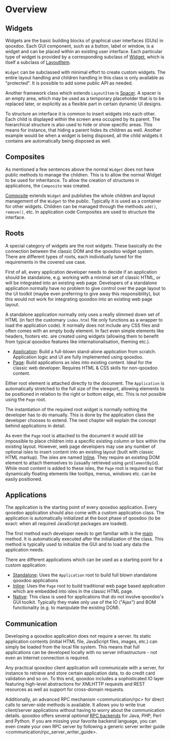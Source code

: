 # Overview

## Widgets

Widgets are the basic building blocks of graphical user interfaces (GUIs) in
qooxdoo. Each GUI component, such as a button, label or window, is a widget and
can be placed within an existing user interface. Each particular type of widget
is provided by a corresponding subclass of
[Widget](http://demo.qooxdoo.org/%{version}/apiviewer/#qx.ui.core.Widget), which
is itself a subclass of
[LayoutItem](http://demo.qooxdoo.org/%{version}/apiviewer/#qx.ui.core.LayoutItem).

`Widget` can be subclassed with minimal effort to create custom widgets. The
entire layout handling and children handling in this class is only available as
"protected". It is possible to add some public API as needed.

Another framework class which extends `LayoutItem` is
[Spacer](http://demo.qooxdoo.org/%{version}/apiviewer/#qx.ui.core.Spacer). A
spacer is an empty area, which may be used as a temporary placeholder that is to
be replaced later, or explicitly as a flexible part in certain dynamic UI
designs.

To structure an interface it is common to insert widgets into each other. Each
child is displayed within the screen area occupied by its parent. The
hierarchical structure is also used to hide or show specific areas. This means
for instance, that hiding a parent hides its children as well. Another example
would be when a widget is being disposed, all the child widgets it contains are
automatically being disposed as well.

## Composites

As mentioned a few sentences above the normal `Widget` does not have public
methods to manage the children. This is to allow the normal Widget to be used
for inheritance. To allow the creation of structures in applications, the
`Composite` was created.

[Composite](http://demo.qooxdoo.org/%{version}/apiviewer/#qx.ui.container.Composite)
extends `Widget` and publishes the whole children and layout management of the
`Widget` to the public. Typically it is used as a container for other widgets.
Children can be managed through the methods `add()`, `remove()`, etc. In
application code Composites are used to structure the interface.

## Roots

A special category of widgets are the root widgets. These basically do the
connection between the classic DOM and the qooxdoo widget system. There are
different types of roots, each individually tuned for the requirements in the
covered use case.

First of all, every application developer needs to decide if an application
should be standalone, e.g. working with a minimal set of classic HTML, or will
be integrated into an existing web page. Developers of a standalone application
normally have no problem to give control over the page layout to the UI toolkit
(maybe even preferring to give away this responsibility), but this would not
work for integrating qooxdoo into an existing web page layout.

A standalone application normally only uses a really slimmed down set of HTML
(in fact the customary `index.html` file only functions as a wrapper to load the
application code). It normally does not include any CSS files and often comes
with an empty body element. In fact even simple elements like headers, footers
etc. are created using widgets (allowing them to benefit from typical qooxdoo
features like internationalisation, theming etc.).

-   [Application](http://demo.qooxdoo.org/%{version}/apiviewer/#qx.ui.root.Application): Build a full-blown stand-alone application from scratch. Application logic and UI are fully implemented using qooxdoo.
-   [Page](http://demo.qooxdoo.org/%{version}/apiviewer/#qx.ui.root.Page): Build applications as isles into existing content. Ideal for the classic web developer. Requires HTML & CSS skills for non-qooxdoo content.

Either root element is attached directly to the document. The `Application` is
automatically stretched to the full size of the viewport, allowing elements to
be positioned in relation to the right or bottom edge, etc. This is not possible
using the `Page` root.

The instantiation of the required root widget is normally nothing the developer
has to do manually. This is done by the application class the developer chooses
to extend. The next chapter will explain the concept behind applications in
detail.

As even the `Page` root is attached to the document it would still be impossible
to place children into a specific existing column or box within the existing
layout. However, web page developers may use any number of optional isles to
insert content into an existing layout (built with classic HTML markup). The
isles are named
[Inline](http://demo.qooxdoo.org/%{version}/apiviewer/#qx.ui.root.Inline). They
require an existing DOM element to attach themselves to (usually retrieved using
`getElementById`). While most content is added to these isles, the `Page` root
is required so that dynamically floating elements like tooltips, menus, windows
etc. can be easily positioned.

## Applications

The application is the starting point of every qooxdoo application. Every
qooxdoo application should also come with a custom application class. The
application is automatically initialized at the boot phase of qooxdoo (to be
exact: when all required JavaScript packages are loaded).

The first method each developer needs to get familiar with is the
[main](http://demo.qooxdoo.org/%{version}/apiviewer/#qx.application.IApplication~main)
method. It is automatically executed after the initialization of the class. This
method is typically used to initialize the GUI and to load any data the
application needs.

There are different applications which can be used as a starting point for a
custom application:

- [Standalone](http://demo.qooxdoo.org/%{version}/apiviewer/#qx.application.Standalone):
Uses the `Application` root to build full blown standalone qooxdoo applications
- [Inline](http://demo.qooxdoo.org/%{version}/apiviewer/#qx.application.Inline):
Uses the `Page` root to build traditional web page based application which are
embedded into isles in the classic HTML page. 
- [Native](http://demo.qooxdoo.org/%{version}/apiviewer/#qx.application.Native):
This class is used for applications that do not involve qooxdoo's GUI toolkit.
Typically they make only use of the IO ("Ajax") and BOM functionality (e.g. to
manipulate the existing DOM).

## Communication

Developing a qooxdoo application does not require a server. Its static
application contents (initial HTML file, JavaScript files, images, etc.) can
simply be loaded from the local file system. This means that full applications
can be developed locally with no server infrastructure - not even an Internet
connection is required.

Any practical qooxdoo client application will communicate with a server, for
instance to retrieve and store certain application data, to do credit card
validation and so on. To this end, qooxdoo includes a sophisticated IO layer
featuring high-level abstractions for XMLHTTP requests and REST resources as
well as support for cross-domain requests.

Additionally, an advanced RPC mechanism \<communication/rpc\> for direct calls
to server-side methods is available. It allows you to write true client/server
applications without having to worry about the communication details. qooxdoo
offers several *optional* [RPC
backends](http://qooxdoo.org/contrib/project#backend) for Java, PHP, Perl and
Python. If you are missing your favorite backend language, you can even create
your own RPC server by following a generic server writer guide
\<communication/rpc\_server\_writer\_guide\>.
